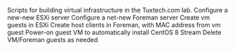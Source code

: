 Scripts for building virtual infrastructure in the Tuxtech.com lab.
Configure a new-new ESXi server
Configure a net-new Foreman server
Create vm guests in ESXi
Create host clients in Foreman, with MAC address from vm guest
Power-on guest VM to automatically install CentOS 8 Stream
Delete VM/Foreman guests as needed